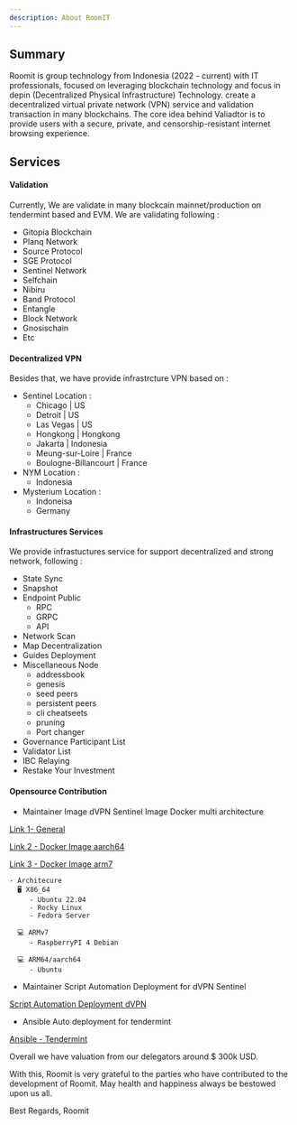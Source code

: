 ```yaml
---
description: About RoomIT
---
```


## Summary

Roomit is group technology from Indonesia (2022 - current) with IT professionals, focused on leveraging blockchain technology and focus in depin (Decentralized Physical Infrastructure) Technology. create a decentralized virtual private network (VPN) service and validation transaction in many blockchains. The core idea behind Valiadtor is to provide users with a secure, private, and censorship-resistant internet browsing experience.


## Services

#### Validation
Currently, We are validate in many blockcain mainnet/production on tendermint based and EVM. We are validating following :
- Gitopia Blockchain
- Planq Network
- Source Protocol
- SGE Protocol
- Sentinel Network
- Selfchain 
- Nibiru
- Band Protocol
- Entangle
- Block Network
- Gnosischain
- Etc

#### Decentralized VPN
Besides that, we have provide infrastrcture VPN based on : 
- Sentinel
  Location :
     - Chicago | US
     - Detroit | US 
     - Las Vegas | US
     - Hongkong | Hongkong
     - Jakarta | Indonesia
     - Meung-sur-Loire | France
     - Boulogne-Billancourt | France
- NYM 
  Location :
     - Indonesia
- Mysterium
  Location :
     - Indoneisa
     - Germany

#### Infrastructures Services
We provide infrastuctures service for support decentralized and strong network, following :
- State Sync
- Snapshot
- Endpoint Public 
  - RPC
  - GRPC
  - API
- Network Scan
- Map Decentralization
- Guides Deployment
- Miscellaneous Node
  - addressbook
  - genesis
  - seed peers
  - persistent peers
  - cli cheatseets
  - pruning
  - Port changer
- Governance Participant List
- Validator List
- IBC Relaying
- Restake Your Investment

#### Opensource Contribution
- Maintainer Image dVPN Sentinel Image Docker multi architecture

[Link 1- General](https://docs.roomit.xyz/mainnet/sentinel-network/sentinel-dvpn/docker-image-arm-dvpn)

[Link 2 - Docker Image aarch64](https://hub.docker.com/r/wajatmaka/sentinel-aarch64-alpine)

[Link 3 - Docker Image arm7](https://hub.docker.com/r/wajatmaka/sentinel-arm7-debian)
```
- Architecure 
  🖥️ X86_64
     - Ubuntu 22.04
     - Rocky Linux
     - Fedora Server

  💻 ARMv7 
     - RaspberryPI 4 Debian
     
  💻 ARM64/aarch64 
     - Ubuntu
```

- Maintainer Script Automation Deployment for dVPN Sentinel

[Script Automation Deployment dVPN](https://gitopia.com/roomit-xyz/sentinel-node)

- Ansible Auto deployment for tendermint

[Ansible - Tendermint](https://gitopia.com/roomit-xyz/roomit-automation)

Overall we have valuation from our delegators around $ 300k USD.


With this, Roomit is very grateful to the parties who have contributed to the development of Roomit. May health and happiness always be bestowed upon us all.

Best Regards,
Roomit









